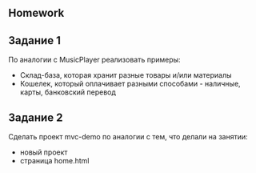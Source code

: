 ##  Homework

## Задание 1 
По аналогии с MusicPlayer реализовать примеры:
- Склад-база, которая хранит разные товары и/или материалы
- Кошелек, который оплачивает разными способами - наличные, карты, банковский перевод

## Задание 2
Сделать проект mvc-demo по аналогии с тем, что делали на занятии:
- новый проект
- страница home.html
